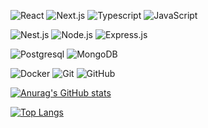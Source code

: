 
  ![React](https://img.shields.io/badge/-React-333333?style=flat&logo=react)
  ![Next.js](https://img.shields.io/badge/-Next.js-333333?style=flat&logo=Next.js)
  ![Typescript](https://img.shields.io/badge/-Typescript-333333?style=flat&logo=Typescript)
  ![JavaScript](https://img.shields.io/badge/-JavaScript-333333?style=flat&logo=javascript)


  ![Nest.js](https://img.shields.io/badge/-Nest.js-333333?style=flat&logo=Nest.js)
  ![Node.js](https://img.shields.io/badge/-Node.js-333333?style=flat&logo=node.js)
  ![Express.js](https://img.shields.io/badge/-Express.js-333333?style=flat&logo=express.js)



  ![Postgresql](https://img.shields.io/badge/-Postgresql-333333?style=flat&logo=Postgresql)
  ![MongoDB](https://img.shields.io/badge/-MongoDB-333333?style=flat&logo=mongodb)



  ![Docker](https://img.shields.io/badge/-Docker-333333?style=flat&logo=Docker)
  ![Git](https://img.shields.io/badge/-Git-333333?style=flat&logo=git)
  ![GitHub](https://img.shields.io/badge/-GitHub-333333?style=flat&logo=github)


[![Anurag's GitHub stats](https://github-readme-stats.vercel.app/api?username=youssef1129&count_private=true&show_icons=true&theme=tokyonight&border_radius=20)](https://github.com/anuraghazra/github-readme-stats)

[![Top Langs](https://github-readme-stats.vercel.app/api/top-langs/?username=youssef1129&count_private=true&layout=compact&langs_count=10&theme=onedark&border_radius=20)](https://github.com/anuraghazra/github-readme-stats)
